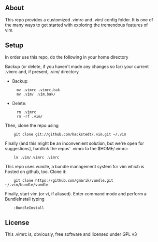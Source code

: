 ## About

This repo provides a customized .vimrc and .vim/ config folder. It is one of the many ways to get started with exploring the tremendous features of vim.

## Setup

In order use this repo, do the following in your home directory

Backup (or delete, if you haven't made any changes so far) your current .vimrc and, if present, .vim/ directory

* Backup:

        mv .vimrc .vimrc.bak
        mv .vim/ .vim.bak/

* Delete:

        rm .vimrc
        rm -rf .vim/


Then, clone the repo using

        git clone git://github.com/hackstedt/.vim.git ~/.vim

Finally (and this might be an inconvenient solution, but we're open for suggestions), hardlink the repos' .vimrc to the $HOME/.vimrc:

        ln .vim/.vimrc .vimrc

This repo uses vundle, a bundle management system for vim which is hosted on github, too. Clone it:

        git clone https://github.com/gmarik/vundle.git ~/.vim/bundle/vundle

Finally, start vim (or vi, if aliased). Enter command mode and perform a BundleInstall typing

        :BundleInstall

## License

This .vimrc is, obviously, free software and licensed under GPL v3
